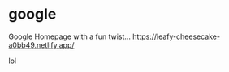 # google

Google Homepage with a fun twist... https://leafy-cheesecake-a0bb49.netlify.app/

<p>lol</p>